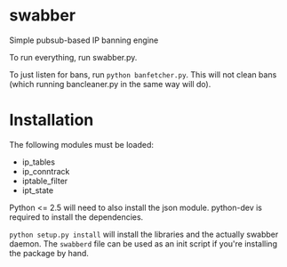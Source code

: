 swabber
=======

Simple pubsub-based IP banning engine

To run everything, run swabber.py. 

To just listen for bans, run <code>python banfetcher.py</code>. This will not clean bans (which running bancleaner.py in the same way will do). 

Installation
======

The following modules must be loaded:
* ip_tables
* ip_conntrack
* iptable_filter
* ipt_state

Python <= 2.5 will need to also install the json module. python-dev is required to install the dependencies. 

<code>python setup.py install</code> will install the libraries and the actually swabber daemon. The <code>swabberd</code> file can be used as an init script if you're installing the package by hand. 
